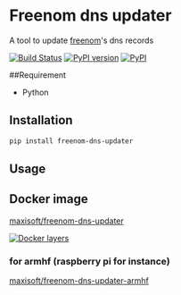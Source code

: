 # Freenom dns updater
A tool to update [freenom](http://Freenom.com)'s dns records

[![Build Status](https://travis-ci.org/maxisoft/Freenom-dns-updater.svg?branch=master)](https://travis-ci.org/maxisoft/Freenom-dns-updater)
[![PyPI version](https://badge.fury.io/py/freenom-dns-updater.svg)](https://badge.fury.io/py/freenom-dns-updater)
[![PyPI](https://img.shields.io/pypi/l/freenom-dns-updater.svg)](https://pypi.python.org/pypi/freenom-dns-updater)

##Requirement
* Python

## Installation
```bash
pip install freenom-dns-updater
```
## Usage

## Docker image

[maxisoft/freenom-dns-updater](https://hub.docker.com/r/maxisoft/freenom-dns-updater/)

[![Docker layers](https://badge.imagelayers.io/maxisoft/freenom-dns-updater:latest.svg)](https://imagelayers.io/?images=maxisoft/freenom-dns-updater:latest)

### for armhf (raspberry pi for instance)

[maxisoft/freenom-dns-updater-armhf](https://hub.docker.com/r/maxisoft/freenom-dns-updater-armhf)